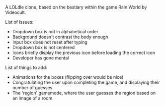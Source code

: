 A LOLdle clone, based on the bestiary within the game Rain World by Videocult.

List of issues:

- Dropdown box is not in alphabetical order
- Background doesn't contrast the body enough
- Input box does not reset after typing
- Dropdown box is not centered
- Icons briefly display the previous icon before loading the correct icon
- Developer has gone mental

List of things to add:

- Animations for the boxes (flipping over would be nice)
- Congratulating the user upon completing the game, and displaying their number of guesses
- The 'region' gamemode, where the user guesses the region based on an image of a room.
